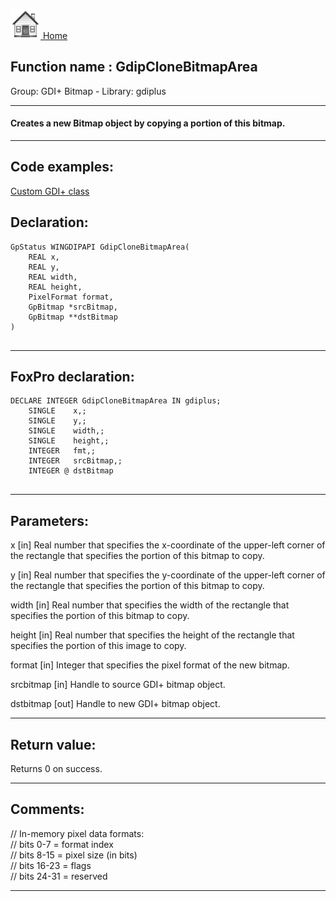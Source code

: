 [<img src="../../images/home.png"> Home ](https://github.com/VFPX/Win32API)  

## Function name : GdipCloneBitmapArea
Group: GDI+ Bitmap - Library: gdiplus    
***  


#### Creates a new Bitmap object by copying a portion of this bitmap.
***  


## Code examples:
[Custom GDI+ class](../../samples/sample_450.md)  

## Declaration:
```foxpro  
GpStatus WINGDIPAPI GdipCloneBitmapArea(
	REAL x,
	REAL y,
	REAL width,
	REAL height,
	PixelFormat format,
	GpBitmap *srcBitmap,
	GpBitmap **dstBitmap
)
  
```  
***  


## FoxPro declaration:
```foxpro  
DECLARE INTEGER GdipCloneBitmapArea IN gdiplus;
	SINGLE    x,;
	SINGLE    y,;
	SINGLE    width,;
	SINGLE    height,;
	INTEGER   fmt,;
	INTEGER   srcBitmap,;
	INTEGER @ dstBitmap
  
```  
***  


## Parameters:
x
[in] Real number that specifies the x-coordinate of the upper-left corner of the rectangle that specifies the portion of this bitmap to copy. 

y
[in] Real number that specifies the y-coordinate of the upper-left corner of the rectangle that specifies the portion of this bitmap to copy. 

width
[in] Real number that specifies the width of the rectangle that specifies the portion of this bitmap to copy. 

height
[in] Real number that specifies the height of the rectangle that specifies the portion of this image to copy. 

format
[in] Integer that specifies the pixel format of the new bitmap.

srcbitmap
[in] Handle to source GDI+ bitmap object.

dstbitmap
[out] Handle to new GDI+ bitmap object.
  
***  


## Return value:
Returns 0 on success.  
***  


## Comments:
// In-memory pixel data formats:  
// bits 0-7 = format index  
// bits 8-15 = pixel size (in bits)  
// bits 16-23 = flags  
// bits 24-31 = reserved  
  
***  

